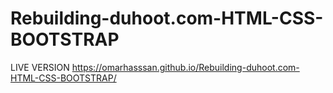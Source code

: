 # Rebuilding-duhoot.com-HTML-CSS-BOOTSTRAP
LIVE VERSION
https://omarhasssan.github.io/Rebuilding-duhoot.com-HTML-CSS-BOOTSTRAP/
